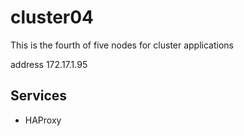 # cluster04

This is the fourth of five nodes for cluster applications

address 172.17.1.95

## Services

  * HAProxy
